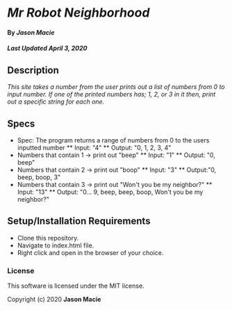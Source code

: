 # _Mr Robot Neighborhood_

#### By _**Jason Macie**_
##### _Last Updated April 3, 2020_

## Description

_This site takes a number from the user prints out a list of numbers from 0 to input number. If one of the printed numbers has;
1, 2, or 3 in it then, print out a specific string for each one._

## Specs

* Spec: The program returns a range of numbers from 0 to the users inputted number
  ** Input: "4"
  ** Output: "0, 1, 2, 3, 4"
* Numbers that contain 1 -> print out "beep"
  ** Input: "1"
  ** Output: "0, beep"
* Numbers that contain 2 -> print out "boop"
  ** Input: "3"
  ** Output:"0, beep, boop, 3"  
* Numbers that contain 3 -> print out "Won't you be my neighbor?"
  ** Input: "13"
  ** Output: "0... 9, beep, beep, boop, Won't you be my neighbor?"

## Setup/Installation Requirements

* Clone this repository.
* Navigate to index.html file.
* Right click and open in the browser of your choice.

### License

This software is licensed under the MIT license.

Copyright (c) 2020 **Jason Macie**